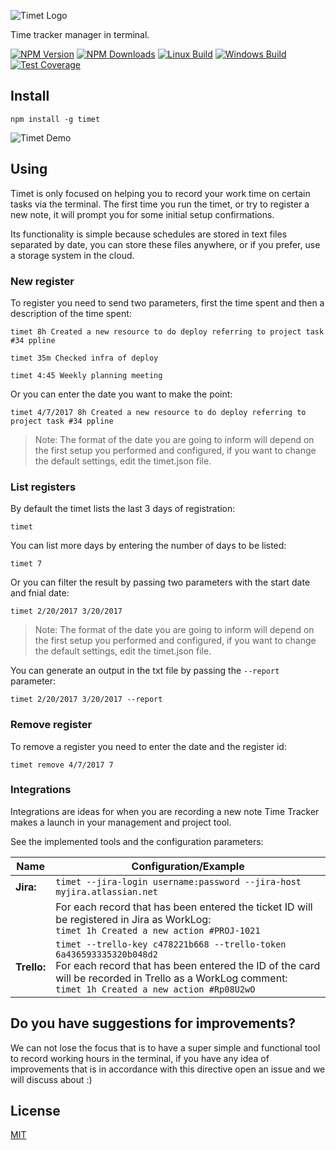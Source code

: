 ![Timet Logo](https://raw.githubusercontent.com/fabiorogeriosj/timet/master/img/logo.jpg)

Time tracker manager in terminal.

[![NPM Version][npm-image]][npm-url]
[![NPM Downloads][downloads-image]][downloads-url]
[![Linux Build][travis-image]][travis-url]
[![Windows Build][appveyor-image]][appveyor-url]
[![Test Coverage][coveralls-image]][coveralls-url]

## Install

```shell
npm install -g timet
```

![Timet Demo](https://raw.githubusercontent.com/fabiorogeriosj/timet/master/img/print.png)

## Using

Timet is only focused on helping you to record your work time on certain tasks via the terminal. The first time you run the timet, or try to register a new note, it will prompt you for some initial setup confirmations.

Its functionality is simple because schedules are stored in text files separated by date, you can store these files anywhere, or if you prefer, use a storage system in the cloud.

### New register

To register you need to send two parameters, first the time spent and then a description of the time spent:

```shell
timet 8h Created a new resource to do deploy referring to project task #34 ppline
```
```shell
timet 35m Checked infra of deploy
```
```shell
timet 4:45 Weekly planning meeting
```

Or you can enter the date you want to make the point:

```shell
timet 4/7/2017 8h Created a new resource to do deploy referring to project task #34 ppline
```
> Note: The format of the date you are going to inform will depend on the first setup you performed and configured, if you want to change the default settings, edit the timet.json file.

### List registers

By default the timet lists the last 3 days of registration:

```shell
timet
```

You can list more days by entering the number of days to be listed:

```shell
timet 7
```

Or you can filter the result by passing two parameters with the start date and fnial date:

```shell
timet 2/20/2017 3/20/2017
```
> Note: The format of the date you are going to inform will depend on the first setup you performed and configured, if you want to change the default settings, edit the timet.json file.

You can generate an output in the txt file by passing the `--report` parameter:

```shell
timet 2/20/2017 3/20/2017 --report
```

### Remove register

To remove a register you need to enter the date and the register id:

```shell
timet remove 4/7/2017 7
```

### Integrations

Integrations are ideas for when you are recording a new note Time Tracker makes a launch in your management and project tool.

See the implemented tools and the configuration parameters:

| Name          | Configuration/Example |
| ------------- | ------------- |
| **Jira:**     | `timet --jira-login username:password --jira-host myjira.atlassian.net`  |
|               | For each record that has been entered the ticket ID will be registered in Jira as WorkLog: <br>`timet 1h Created a new action #PROJ-1021` |
| **Trello:**   | `timet --trello-key c478221b668 --trello-token 6a436593335320b048d2`<br>For each record that has been entered the ID of the card will be recorded in Trello as a WorkLog comment: <br>`timet 1h Created a new action #Rp08U2wO`  |

## Do you have suggestions for improvements?

We can not lose the focus that is to have a super simple and functional tool to record working hours in the terminal, if you have any idea of improvements that is in accordance with this directive open an issue and we will discuss about :)

## License

[MIT](LICENSE)

[npm-image]: https://img.shields.io/npm/v/timet.svg
[npm-url]: https://npmjs.org/package/timet
[downloads-image]: https://img.shields.io/npm/dm/timet.svg
[downloads-url]: https://npmjs.org/package/timet
[travis-image]: https://img.shields.io/travis/fabiorogeriosj/timet/master.svg?label=linux
[travis-url]: https://travis-ci.org/fabiorogeriosj/timet
[appveyor-image]: https://img.shields.io/appveyor/ci/fabiorogeriosj/timet/master.svg?label=windows
[appveyor-url]: https://ci.appveyor.com/project/fabiorogeriosj/timet
[coveralls-image]: https://img.shields.io/coveralls/fabiorogeriosj/timet/master.svg
[coveralls-url]: https://coveralls.io/r/fabiorogeriosj/timet?branch=master
